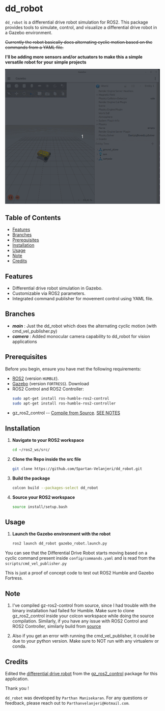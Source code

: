 # dd_robot

`dd_robot` is a differential drive robot simulation for ROS2. This package provides tools to simulate, control, and visualize a differential drive robot in a Gazebo environment.

~~Currently the robot basically does alternating cyclic motion based on the commands from a YAML file.~~

**I'll be adding more sensors and/or actuators to make this a simple versatile robot for your simple projects**

![Project Banner](doc/dd.gif)


## Table of Contents

- [Features](#features)
- [Branches](#branches)
- [Prerequisites](#prerequisites)
- [Installation](#installation)
- [Usage](#usage)
- [Note](#note)
- [Credits](#credits)
  
## Features

- Differential drive robot simulation in Gazebo.
- Customizable via ROS2 parameters.
- Integrated command publisher for movement control using YAML file.

## Branches
- ***main*** : Just the dd_robot which does the alternating cyclic motion (with cmd_vel_publisher.py)
- ***camera*** : Added monocular camera capability to dd_robot for vision applications

## Prerequisites

Before you begin, ensure you have met the following requirements:

- [ROS2](https://docs.ros.org/en/humble/Installation/Ubuntu-Install-Debians.html) (version `HUMBLE`).
- [Gazebo](https://gazebosim.org/docs/garden/ros_installation#installing-the-default-gazebo-version-for-a-ros-distribution-using-binary-installations) (version `FORTRESS`). Download 
- ROS2 Control and ROS2 Controller:
    ```bash 
    sudo apt-get install ros-humble-ros2-control
    sudo apt-get install ros-humble-ros2-controller
- gz_ros2_control -- [Compile from Source](https://github.com/ros-controls/gz_ros2_control/tree/humble?tab=readme-ov-file#compile-from-source). [SEE NOTES](#note)


## Installation

1. **Navigate to your ROS2 workspace**

    ```bash
    cd ~/ros2_ws/src/
    ```

2. **Clone the Repo inside the src file**

    ```bash
    git clone https://github.com/Spartan-Velanjeri/dd_robot.git
    ```

3. **Build the package**

    ```bash
    colcon build --packages-select dd_robot
    ```

4. **Source your ROS2 workspace**

    ```bash
    source install/setup.bash
    ```

## Usage

1. **Launch the Gazebo environment with the robot**

    ```bash
    ros2 launch dd_robot gazebo_robot.launch.py
    ```

You can see that the Differential Drive Robot starts moving based on a cyclic command present inside ```config/commands.yaml``` and is read from the ```scripts/cmd_vel_publisher.py```


This is just a proof of concept code to test out ROS2 Humble and Gazebo Fortress.

## Note

 1. I've compiled gz-ros2-control from source, since I had trouble with the binary installation had failed for Humble. Make sure to clone gz_ros2_control inside your colcon workspace while doing the source compilation. Similarly, if you have any issue with ROS2 Control and ROS2 Controller, similarly build from [source](https://control.ros.org/humble/doc/getting_started/getting_started.html)

 2. Also if you get an error with running the cmd_vel_publisher, it could be due to your python version. Make sure to NOT run with any virtualenv or conda.

## Credits

Edited the [differential drive robot](https://github.com/ros-controls/gz_ros2_control/blob/master/gz_ros2_control_demos/urdf/test_diff_drive.xacro.urdf) from the [gz_ros2_control](https://github.com/ros-controls/gz_ros2_control/tree/master) package for this application.

Thank you !

`dd_robot` was developed by `Parthan Manisekaran`. For any questions or feedback, please reach out to `Parthanvelanjeri@Hotmail.com`.